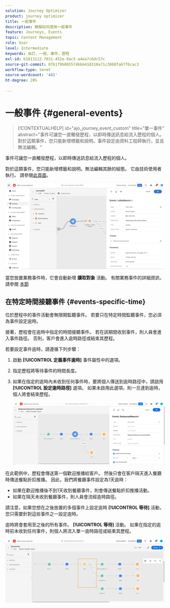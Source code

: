 ```yaml
---
solution: Journey Optimizer
product: journey optimizer
title: 一般事件
description: 瞭解如何使用一般事件
feature: Journeys, Events
topic: Content Management
role: User
level: Intermediate
keywords: 自訂，一般，事件，歷程
exl-id: b1813122-7031-452e-9ac5-a4ea7c6dc57c
source-git-commit: 07b1f9b885574bb6418310a71c3060fa67f6cac3
workflow-type: tm+mt
source-wordcount: '441'
ht-degree: 20%

---
```


# 一般事件 {#general-events}

>[!CONTEXTUALHELP]
>id="ajo_journey_event_custom"
>title="單一事件"
>abstract="事件可讓您一直觸發歷程，以即時傳送訊息給流入歷程的個人。 對於這類事件，您只能新增標籤和說明。事件設定由資料工程師執行，並且無法編輯。"

事件可讓您一直觸發歷程，以即時傳送訊息給流入歷程的個人。 

對於這類事件，您只能新增標籤和說明。無法編輯其餘的組態。 它由技術使用者執行。 請參閱[此頁面](../event/about-events.md)。

![](assets/general-events.png)

當您放置業務事件時，它會自動新增 **讀取對象** 活動。 有關業務事件的詳細資訊，請參閱 [本節](../event/about-events.md)

## 在特定時間接聽事件 {#events-specific-time}

位於歷程中的事件活動會無限期監聽事件。 若要只在特定時間監聽事件，您必須為事件設定逾時。

接著，歷程會在逾時中指定的時間接聽事件。 若在該期間收到事件，則人員會進入事件路徑。 否則，客戶會進入逾時路徑或結束其歷程。

若要設定事件逾時，請遵循下列步驟：

1. 啟動 **[!UICONTROL 定義事件逾時]** 事件屬性中的選項。

1. 指定歷程將等待事件的時間長度。

1. 如果在指定的逾時內未收到任何事件時，要將個人傳送到逾時路徑中，請啟用 **[!UICONTROL 設定逾時路徑]** 選項。 如果未啟用此選項，則一旦達到逾時，個人將會結束歷程。

   ![](assets/event-timeout.png)

在此範例中，歷程會傳送第一個歡迎推播給客戶。 然後只會在客戶隔天進入餐廳時傳送餐點折扣推播。 因此，我們將餐廳事件設定為1天逾時：

* 如果在歡迎推播後不到1天收到餐廳事件，則會傳送餐點折扣推播活動。
* 如果在隔天未收到餐廳事件，則人員會流經逾時路徑。

請注意，如果您想在之後放置的多個事件上設定逾時 **[!UICONTROL 等待]** 活動，您只需要針對這些事件之一設定逾時。

逾時將會套用至之後的所有事件。 **[!UICONTROL 等待]** 活動。 如果在指定的逾時前未收到任何事件，則個人將流入單一逾時路徑或結束其歷程。

![](assets/event-timeout-group.png)
